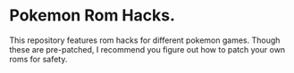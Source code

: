 # Pokemon Rom Hacks.

This repository features rom hacks for different pokemon games. Though these are pre-patched, I recommend you figure out how to patch your own roms for safety.
